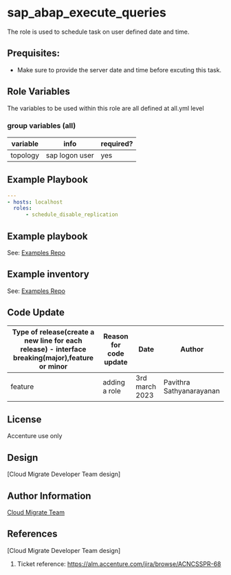 # sap_abap_execute_queries
The role is used to schedule task on user defined date and time.

## Prequisites:
* Make sure to provide the server date and time before excuting this task.

## Role Variables

The variables to be used within this role are all defined at all.yml level

### group variables (all)
|variable|info|required?|
|---|---|---|
|topology|sap logon user|yes|

## Example Playbook
```yaml
---
- hosts: localhost
  roles:
      - schedule_disable_replication
```
## Example playbook
See: [Examples Repo](https://innersource.accenture.com/projects/IASC/repos/examples-sap-migration/browse/sc02_standard_hsr_migration_sourcesid_targetsid/ansible/playbooks/05_5_sceduling_cut_over.yml)

## Example inventory
See: [Examples Repo](https://innersource.accenture.com/projects/IASC/repos/examples-sap-migration/browse/sc02_standard_hsr_migration_sourcesid_targetsid/ansible/inventory)

## Code Update
|Type of release(create a new line for each release) - interface breaking(major),feature or minor|Reason for code update|Date|Author|
|---|---|---|---|
|feature|adding a role|3rd march 2023|Pavithra Sathyanarayanan|

## License
Accenture use only

## Design
[Cloud Migrate Developer Team design]

## Author Information
[Cloud Migrate Team](https://alm.accenture.com/wiki/display/IACHSTBU/SAP+Cloud+Migrate)

## References
[Cloud Migrate Developer Team design]

1. Ticket reference: https://alm.accenture.com/jira/browse/ACNCSSPR-68

